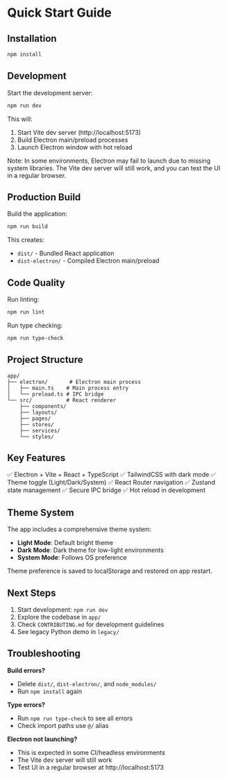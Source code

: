 # Quick Start Guide

## Installation

```bash
npm install
```

## Development

Start the development server:
```bash
npm run dev
```

This will:
1. Start Vite dev server (http://localhost:5173)
2. Build Electron main/preload processes
3. Launch Electron window with hot reload

Note: In some environments, Electron may fail to launch due to missing system libraries. The Vite dev server will still work, and you can test the UI in a regular browser.

## Production Build

Build the application:
```bash
npm run build
```

This creates:
- `dist/` - Bundled React application
- `dist-electron/` - Compiled Electron main/preload

## Code Quality

Run linting:
```bash
npm run lint
```

Run type checking:
```bash
npm run type-check
```

## Project Structure

```
app/
├── electron/       # Electron main process
│   ├── main.ts    # Main process entry
│   └── preload.ts # IPC bridge
└── src/           # React renderer
    ├── components/
    ├── layouts/
    ├── pages/
    ├── stores/
    ├── services/
    └── styles/
```

## Key Features

✅ Electron + Vite + React + TypeScript
✅ TailwindCSS with dark mode
✅ Theme toggle (Light/Dark/System)
✅ React Router navigation
✅ Zustand state management
✅ Secure IPC bridge
✅ Hot reload in development

## Theme System

The app includes a comprehensive theme system:
- **Light Mode**: Default bright theme
- **Dark Mode**: Dark theme for low-light environments
- **System Mode**: Follows OS preference

Theme preference is saved to localStorage and restored on app restart.

## Next Steps

1. Start development: `npm run dev`
2. Explore the codebase in `app/`
3. Check `CONTRIBUTING.md` for development guidelines
4. See legacy Python demo in `legacy/`

## Troubleshooting

**Build errors?**
- Delete `dist/`, `dist-electron/`, and `node_modules/`
- Run `npm install` again

**Type errors?**
- Run `npm run type-check` to see all errors
- Check import paths use `@/` alias

**Electron not launching?**
- This is expected in some CI/headless environments
- The Vite dev server will still work
- Test UI in a regular browser at http://localhost:5173
